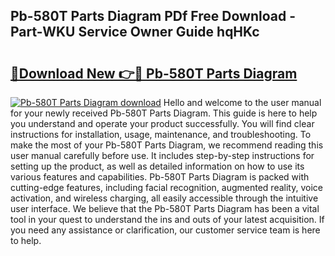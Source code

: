 ## Pb-580T Parts Diagram PDf Free Download - Part-WKU Service Owner Guide hqHKc

# <h2><a href="http://dfm2wz.blite.top/?on=Pb-580T+Parts+Diagram">🔗Download New 👉🔴 Pb-580T Parts Diagram</a></h2>

[![Pb-580T Parts Diagram download](https://i.imgur.com/lujVjoI.png)](http://dfm2wz.blite.top/?on=Pb-580T+Parts+Diagram)
Hello and welcome to the user manual for your newly received Pb-580T Parts Diagram. This guide is here to help you understand and operate your product successfully. You will find clear instructions for installation, usage, maintenance, and troubleshooting. To make the most of your Pb-580T Parts Diagram, we recommend reading this user manual carefully before use. It includes step-by-step instructions for setting up the product, as well as detailed information on how to use its various features and capabilities. Pb-580T Parts Diagram is packed with cutting-edge features, including facial recognition, augmented reality, voice activation, and wireless charging, all easily accessible through the intuitive user interface. We believe that the Pb-580T Parts Diagram has been a vital tool in your quest to understand the ins and outs of your latest acquisition. If you need any assistance or clarification, our customer service team is here to help.
